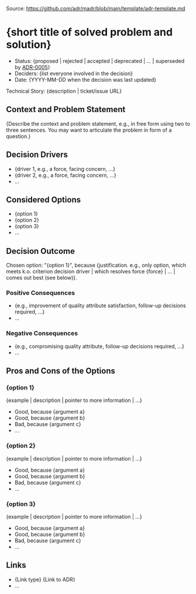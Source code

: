 Source: https://github.com/adr/madr/blob/main/template/adr-template.md
# {short title of solved problem and solution}

* Status: {proposed | rejected | accepted | deprecated | … | superseded by [ADR-0005](0005-example.md)} <!-- optional -->
* Deciders: {list everyone involved in the decision} <!-- optional -->
* Date: {YYYY-MM-DD when the decision was last updated} <!-- optional -->

Technical Story: {description | ticket/issue URL} <!-- optional -->

## Context and Problem Statement

{Describe the context and problem statement, e.g., in free form using two to three sentences. You may want to articulate the problem in form of a question.}

## Decision Drivers <!-- optional -->

* {driver 1, e.g., a force, facing concern, …}
* {driver 2, e.g., a force, facing concern, …}
* … <!-- numbers of drivers can vary -->

## Considered Options

* {option 1}
* {option 2}
* {option 3}
* … <!-- numbers of options can vary -->

## Decision Outcome

Chosen option: "{option 1}", because {justification. e.g., only option, which meets k.o. criterion decision driver | which resolves force {force} | … | comes out best (see below)}.

### Positive Consequences <!-- optional -->

* {e.g., improvement of quality attribute satisfaction, follow-up decisions required, …}
* …

### Negative Consequences <!-- optional -->

* {e.g., compromising quality attribute, follow-up decisions required, …}
* …

## Pros and Cons of the Options <!-- optional -->

### {option 1}

{example | description | pointer to more information | …} <!-- optional -->

* Good, because {argument a}
* Good, because {argument b}
* Bad, because {argument c}
* … <!-- numbers of pros and cons can vary -->

### {option 2}

{example | description | pointer to more information | …} <!-- optional -->

* Good, because {argument a}
* Good, because {argument b}
* Bad, because {argument c}
* … <!-- numbers of pros and cons can vary -->

### {option 3}

{example | description | pointer to more information | …} <!-- optional -->

* Good, because {argument a}
* Good, because {argument b}
* Bad, because {argument c}
* … <!-- numbers of pros and cons can vary -->

## Links <!-- optional -->

* {Link type} {Link to ADR} <!-- example: Refined by [ADR-0005](0005-example.md) -->
* … <!-- numbers of links can vary -->

<!-- markdownlint-disable-file MD013 -->